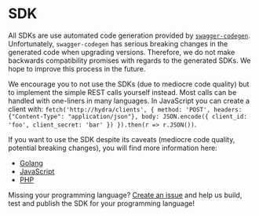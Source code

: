 # SDK

All SDKs are use automated code generation provided by [`swagger-codegen`](https://github.com/swagger-api/swagger-codegen).
Unfortunately, `swagger-codegen` has serious breaking changes in the generated code when upgrading versions. Therefore,
we do not make backwards compatibility promises with regards to the generated SDKs. We hope to improve this process
in the future.

We encourage you to not use the SDKs (due to mediocre code quality) but to implement the simple REST calls yourself instead. Most calls can be handled with one-liners in many languages. In JavaScript you can create a client with: `fetch('http://hydra/clients', { method: 'POST', headers: {"Content-Type": "application/json"}, body: JSON.encode({ client_id: 'foo', client_secret: 'bar' }) }).then(r => r.JSON())`.

If you want to use the SDK despite its caveats (mediocre code quality, potential breaking changes), you will find more information here:

* [Golang](./1-go.md)
* [JavaScript](./2-js.md)
* [PHP](./3-php.md)

Missing your programming language? [Create an issue](https://github.com/ory/hydra/issues) and help us build, test and publish the SDK for your programming language!
